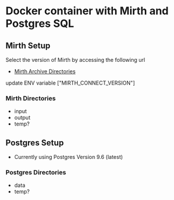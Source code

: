 # Docker container with Mirth and Postgres SQL


## Mirth Setup

Select the version of Mirth by accessing the following url

-  [Mirth Archive Directories](http://downloads.mirthcorp.com/archive/connect/)

update ENV variable ["MIRTH_CONNECT_VERSION"]

### Mirth Directories

- input
- output
- temp?


## Postgres Setup

- Currently using Postgres Version 9.6 (latest)
 
 ### Postgres Directories

 - data
 - temp?

